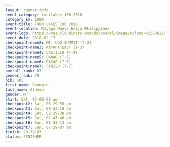 ```yaml
---
layout: runner-info 
event_category: fourlakes-100-2018 
category_km: 100K 
event-title: FOUR LAKES 100 2018 
event-location: Kayapa Nueva Ecija Philippines 
event-logo: https://res.cloudinary.com/dykbosktl/image/upload/v1573622832/Logo/logo_1_hdutmh.jpg 
event-date: 2018-02-17 
checkpoint-name2: MT. UGO SUMMIT (T-2) 
checkpoint-name3: KAYAPA EAST (T-3) 
checkpoint-name4: CASTILLO (T-4) 
checkpoint-name5: BANAO (T-5) 
checkpoint-name6: DAYAP (T-6) 
checkpoint-name7: FINISH (T-7) 
overall_rank: 87
gender_rank: 79
bib: 505
first_name: Geonard
last_name: Aldave
gender: M
start: Sat, 02-00-00 am
checkpoint2: Sat, 06-29-59 am
checkpoint3: Sat, 09-33-10 am
checkpoint4: Sat, 02-39-38 pm
checkpoint5: Sat, 07-43-48 pm
checkpoint6: Sun, 01-53-13 am
checkpoint7: Sun, 07-39-07 am
finish: 29-39-07
status: FINISHER
---
```

